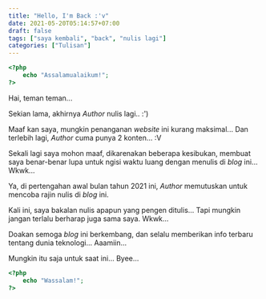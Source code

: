 ```yaml
---
title: "Hello, I'm Back :'v"
date: 2021-05-20T05:14:57+07:00
draft: false
tags: ["saya kembali", "back", "nulis lagi"]
categories: ["Tulisan"]
---
```

```php
<?php
    echo "Assalamualaikum!";
?>
```
Hai, teman teman...

Sekian lama, akhirnya _Author_ nulis lagi.. :')

Maaf kan saya, mungkin penanganan _website_ ini kurang maksimal... Dan terlebih lagi, _Author_ cuma punya 2 konten... :V

Sekali lagi saya mohon maaf, dikarenakan beberapa kesibukan, membuat saya benar-benar lupa untuk ngisi waktu luang dengan menulis di _blog_ ini... Wkwk...

Ya, di pertengahan awal bulan tahun 2021 ini, _Author_ memutuskan untuk mencoba rajin nulis di _blog_ ini. 

Kali ini, saya bakalan nulis apapun yang pengen ditulis... Tapi mungkin jangan terlalu berharap juga sama saya. Wkwk...

Doakan semoga _blog_ ini berkembang, dan selalu memberikan info terbaru tentang dunia teknologi... Aaamiin...

Mungkin itu saja untuk saat ini... Byee...

```php
<?php
    echo "Wassalam!";
?>
```